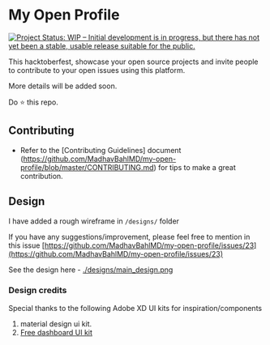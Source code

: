 # My Open Profile

[![Project Status: WIP – Initial development is in progress, but there has not yet been a stable, usable release suitable for the public.](https://www.repostatus.org/badges/latest/wip.svg)](https://www.repostatus.org/#wip)

This hacktoberfest, showcase your open source projects and invite people to contribute to your open issues using this platform.

More details will be added soon.

Do ⭐ this repo.

## Contributing
- Refer to the  [Contributing Guidelines] document (https://github.com/MadhavBahlMD/my-open-profile/blob/master/CONTRIBUTING.md) for tips to make a great contribution.

## Design

I have added a rough wireframe in `/designs/` folder

If you have any suggestions/improvement, please feel free to mention in this issue [https://github.com/MadhavBahlMD/my-open-profile/issues/23](https://github.com/MadhavBahlMD/my-open-profile/issues/23)

See the design here - [./designs/main_design.png](./designs/main_design.png)

### Design credits 

Special thanks to the following Adobe XD UI kits for inspiration/components

1. material design ui kit.
2. [Free dashboard UI kit](https://www.behance.net/gallery/60714355/FREE-Dashboard-UI-Kit-for-Adobe-XD)
